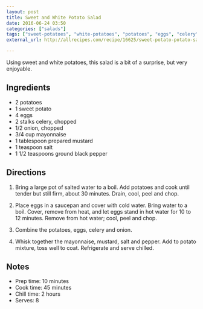 ```yaml
---
layout: post
title: Sweet and White Potato Salad
date: 2016-06-24 03:50
categories: ["salads"]
tags: ["sweet-potatoes", "white-potatoes", "potatoes", "eggs", "celery", "mayonnaise", "onions", gluten-free, dairy-free]
external_url: http://allrecipes.com/recipe/16625/sweet-potato-potato-salad/

---
```


Using sweet and white potatoes, this salad is a bit of a surprise, but
very enjoyable.

## Ingredients

* 2 potatoes
* 1 sweet potato
* 4 eggs
* 2 stalks celery, chopped
* 1/2 onion, chopped
* 3/4 cup mayonnaise
* 1 tablespoon prepared mustard
* 1 teaspoon salt
* 1 1/2 teaspoons ground black pepper

## Directions

1. Bring a large pot of salted water to a boil. Add potatoes and cook
   until tender but still firm, about 30 minutes. Drain, cool, peel
   and chop.

1. Place eggs in a saucepan and cover with cold water. Bring water to
   a boil. Cover, remove from heat, and let eggs stand in hot water
   for 10 to 12 minutes. Remove from hot water; cool, peel and chop.

1. Combine the potatoes, eggs, celery and onion.

1. Whisk together the mayonnaise, mustard, salt and pepper. Add to
   potato mixture, toss well to coat. Refrigerate and serve chilled.

## Notes

* Prep time: 10 minutes
* Cook time: 45 minutes
* Chill time: 2 hours
* Serves: 8

